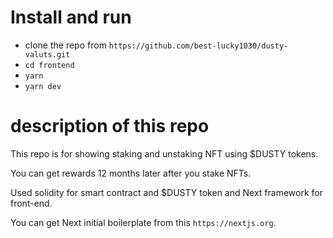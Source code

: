 # Install and run

- clone the repo from `https://github.com/best-lucky1030/dusty-valuts.git`
- `cd frontend`
- `yarn`
- `yarn dev`

# description of this repo

This repo is for showing staking and unstaking NFT using $DUSTY tokens.

You can get rewards 12 months later after you stake NFTs.

Used solidity for smart contract and $DUSTY token and Next framework for front-end.

You can get Next initial boilerplate from this `https://nextjs.org`.
